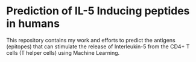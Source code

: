 # Prediction of IL-5 Inducing peptides in humans
This repository contains my work and efforts to predict the antigens (epitopes) that can stimulate the release of Interleukin-5 from the CD4+ T cells (T helper cells) using Machine Learning.

